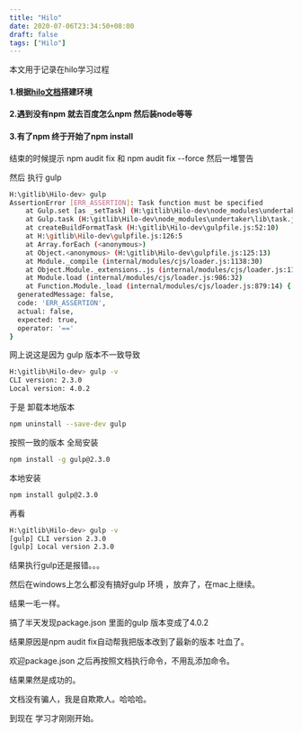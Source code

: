 ```yaml
---
title: "Hilo"
date: 2020-07-06T23:34:50+08:00
draft: false
tags: ["Hilo"]
---
```


本文用于记录在hilo学习过程

#### 1.根据<a href="https://github.com/hiloteam/Hilo/blob/dev/README_ZH.md" target="_blank">hilo文档</a>搭建环境


#### 2.遇到没有npm 就去百度怎么npm 然后装node等等

#### 3.有了npm 终于开始了npm install
结束的时候提示 npm audit fix 和 npm audit fix --force 然后一堆警告

然后 执行 gulp

```sh
H:\gitlib\Hilo-dev> gulp
AssertionError [ERR_ASSERTION]: Task function must be specified
    at Gulp.set [as _setTask] (H:\gitlib\Hilo-dev\node_modules\undertaker\lib\set-task.js:10:3)
    at Gulp.task (H:\gitlib\Hilo-dev\node_modules\undertaker\lib\task.js:13:8)
    at createBuildFormatTask (H:\gitlib\Hilo-dev\gulpfile.js:52:10)
    at H:\gitlib\Hilo-dev\gulpfile.js:126:5
    at Array.forEach (<anonymous>)
    at Object.<anonymous> (H:\gitlib\Hilo-dev\gulpfile.js:125:13)
    at Module._compile (internal/modules/cjs/loader.js:1138:30)
    at Object.Module._extensions..js (internal/modules/cjs/loader.js:1158:10)
    at Module.load (internal/modules/cjs/loader.js:986:32)
    at Function.Module._load (internal/modules/cjs/loader.js:879:14) {
  generatedMessage: false,
  code: 'ERR_ASSERTION',
  actual: false,
  expected: true,
  operator: '=='
}
```
网上说这是因为 gulp 版本不一致导致
```sh
H:\gitlib\Hilo-dev> gulp -v
CLI version: 2.3.0
Local version: 4.0.2
```

于是 卸载本地版本
```sh
npm uninstall --save-dev gulp
```
按照一致的版本
全局安装
```sh
npm install -g gulp@2.3.0
```
本地安装
```sh
npm install gulp@2.3.0
```
再看
```sh
H:\gitlib\Hilo-dev> gulp -v
[gulp] CLI version 2.3.0
[gulp] Local version 2.3.0
```
结果执行gulp还是报错。。。


然后在windows上怎么都没有搞好gulp 环境 ，放弃了，在mac上继续。

结果一毛一样。

搞了半天发现package.json 里面的gulp 版本变成了4.0.2 

结果原因是npm audit fix自动帮我把版本改到了最新的版本 吐血了。

欢迎package.json 之后再按照文档执行命令，不用乱添加命令。

结果果然是成功的。

文档没有骗人，我是自欺欺人。哈哈哈。

到现在 学习才刚刚开始。

